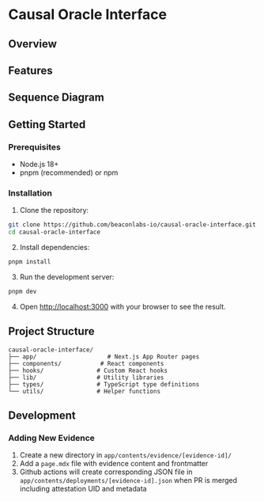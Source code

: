 # Causal Oracle Interface

## Overview

## Features

## Sequence Diagram

## Getting Started

### Prerequisites

- Node.js 18+
- pnpm (recommended) or npm

### Installation

1. Clone the repository:

```bash
git clone https://github.com/beaconlabs-io/causal-oracle-interface.git
cd causal-oracle-interface
```

2. Install dependencies:

```bash
pnpm install
```

3. Run the development server:

```bash
pnpm dev
```

4. Open [http://localhost:3000](http://localhost:3000) with your browser to see the result.

## Project Structure

```
causal-oracle-interface/
├── app/                    # Next.js App Router pages
├── components/           # React components
├── hooks/               # Custom React hooks
├── lib/                 # Utility libraries
├── types/               # TypeScript type definitions
└── utils/               # Helper functions
```

## Development

### Adding New Evidence

1. Create a new directory in `app/contents/evidence/[evidence-id]/`
2. Add a `page.mdx` file with evidence content and frontmatter
3. Github actions will create corresponding JSON file in `app/contents/deployments/[evidence-id].json` when PR is merged including attestation UID and metadata
